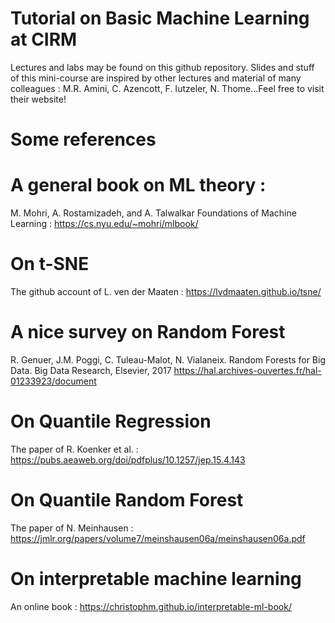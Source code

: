 # Tutorial on Basic Machine Learning at CIRM

Lectures and labs may be found on this github repository. Slides and stuff of this mini-course are inspired by other lectures and material of many colleagues : M.R. Amini, C. Azencott, F. Iutzeler, N. Thome...Feel free to visit their website! 

# Some references
# A general book on ML theory : 
M. Mohri, A. Rostamizadeh, and A. Talwalkar Foundations of Machine Learning : https://cs.nyu.edu/~mohri/mlbook/ 
# On t-SNE
The github account of L. ven der Maaten : https://lvdmaaten.github.io/tsne/
# A nice survey on Random Forest
R. Genuer, J.M. Poggi, C. Tuleau-Malot, N. Vialaneix. Random Forests
for Big Data. Big Data Research, Elsevier, 2017 https://hal.archives-ouvertes.fr/hal-01233923/document
# On Quantile Regression
The paper of R. Koenker et al. : https://pubs.aeaweb.org/doi/pdfplus/10.1257/jep.15.4.143
# On Quantile Random Forest
The paper of N. Meinhausen : https://jmlr.org/papers/volume7/meinshausen06a/meinshausen06a.pdf
# On interpretable machine learning
An online book : https://christophm.github.io/interpretable-ml-book/

